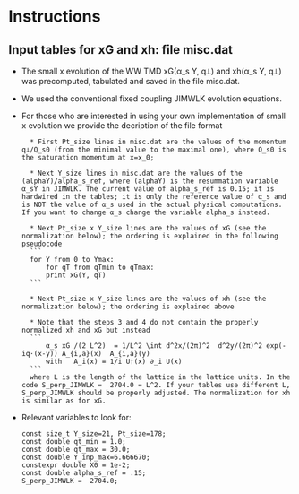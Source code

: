 # Instructions

## Input tables for xG and xh: file misc.dat

* The small x evolution of the WW TMD xG(α_s Y, q⟂) and xh(α_s Y, q⟂) was precomputed, tabulated and saved in the file misc.dat.

* We used the conventional fixed coupling JIMWLK evolution equations.

* For those who are interested in using your own implementation of small x evolution we provide the
decription of the file format

		* First Pt_size lines in misc.dat are the values of the momentum q⟂/Q_s0 (from the minimal value to the maximal one), where Q_s0 is the saturation momentum at x=x_0;

		* Next Y_size lines in misc.dat are the values of the (alphaY)/alpha_s_ref, where (alphaY) is the resummation variable α_sY in JIMWLK. The current value of alpha_s_ref is 0.15; it is hardwired in the tables; it is only the reference value of α_s and is NOT the value of α_s used in the actual physical computations. If you want to change α_s change the variable alpha_s instead.

		* Next Pt_size x Y_size lines are the values of xG (see the normalization below); the ordering is explained in the following pseudocode
		```
		for Y from 0 to Ymax:
			for qT from qTmin to qTmax:
			print xG(Y, qT)      
		```

		* Next Pt_size x Y_size lines are the values of xh (see the normalization below); the ordering is explained above

		* Note that the steps 3 and 4 do not contain the properly normalized xh and xG but instead
		```
			α_s xG /(2 L^2)  = 1/L^2 \int d^2x/(2π)^2  d^2y/(2π)^2 exp(-iq⋅(x-y)) A_{i,a}(x)  A_{i,a}(y)
			with   A_i(x) = 1/i U†(x) ∂_i U(x)
		```
		where L is the length of the lattice in the lattice units. In the code S_perp_JIMWLK =  2704.0 = L^2. If your tables use different L, S_perp_JIMWLK should be properly adjusted. The normalization for xh is similar as for xG.

* Relevant variables to look for:
	```
	const size_t Y_size=21, Pt_size=178;
	const double qt_min = 1.0;
	const double qt_max = 30.0;
	const double Y_inp_max=6.666670;
	constexpr double X0 = 1e-2;
	const double alpha_s_ref = .15;
	S_perp_JIMWLK =  2704.0;
	```
